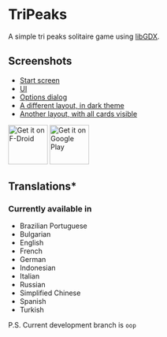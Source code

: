 # TriPeaks

A simple tri peaks solitaire game using [libGDX](https://libgdx.com/).

## Screenshots

* [Start screen](fastlane/metadata/android/en-US/images/phoneScreenshots/1.png)
* [UI](fastlane/metadata/android/en-US/images/phoneScreenshots/2.png)
* [Options dialog](fastlane/metadata/android/en-US/images/phoneScreenshots/3.png)
* [A different layout, in dark theme](fastlane/metadata/android/en-US/images/phoneScreenshots/4.png)
* [Another layout, with all cards visible](fastlane/metadata/android/en-US/images/phoneScreenshots/5.png)


[<img src="https://fdroid.gitlab.io/artwork/badge/get-it-on.png" alt="Get it on F-Droid" height="80">](https://f-droid.org/packages/ogz.tripeaks)
[<img src="https://play.google.com/intl/en_us/badges/static/images/badges/en_badge_web_generic.png" alt="Get it on Google Play" height="80">](https://play.google.com/store/apps/details?id=ogz.tripeaks&pcampaignid=pcampaignidMKT-Other-global-all-co-prtnr-py-PartBadge-Mar2515-1)

## Translations*

### Currently available in

* Brazilian Portuguese
* Bulgarian
* English
* French
* German
* Indonesian
* Italian  
* Russian
* Simplified Chinese
* Spanish
* Turkish

P.S. Current development branch is `oop`
